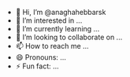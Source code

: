 - 👋 Hi, I’m @anaghahebbarsk
- 👀 I’m interested in ...
- 🌱 I’m currently learning ...
- 💞️ I’m looking to collaborate on ...
- 📫 How to reach me ...
- 😄 Pronouns: ...
- ⚡ Fun fact: ...

<!---
anaghahebbarsk/anaghahebbarsk is a ✨ special ✨ repository because its `README.md` (this file) appears on your GitHub profile.
You can click the Preview link to take a look at your changes.
--->
